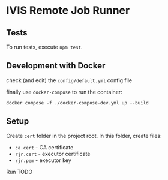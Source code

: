 # IVIS Remote Job Runner

## Tests

To run tests, execute `npm test`.

## Development with Docker

check (and edit) the `config/default.yml` config file 

finally use `docker-compose` to run the container:

    docker compose -f ./docker-compose-dev.yml up --build

## Setup

Create `cert` folder in the project root. In this folder, create files:

* `ca.cert` - CA certificate
* `rjr.cert` - executor certificate
* `rjr.pem` - executor key

Run TODO